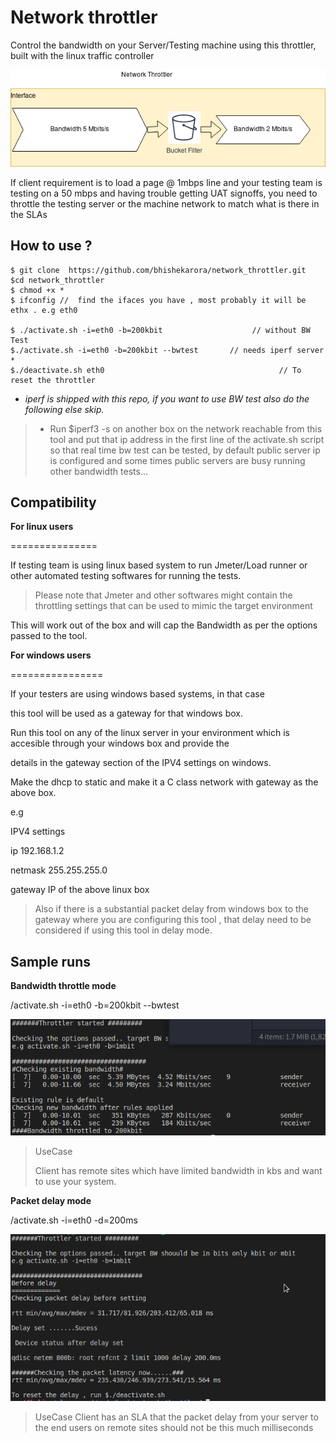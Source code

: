 # Network throttler

Control the bandwidth on your Server/Testing machine using this throttler, built with the linux traffic controller

![Architecture](https://github.com/bhishekarora/network_throttler/blob/master/networkthrottler.png)

  

If client requirement is to load a page @ 1mbps line and your testing team is testing on a 50 mbps and having trouble getting UAT signoffs, you need to throttle the testing server or the machine network to match what is there in the SLAs

  
 ##  How to use ?

    $ git clone  https://github.com/bhishekarora/network_throttler.git
    $cd network_throttler
    $ chmod +x *
    $ ifconfig //  find the ifaces you have , most probably it will be ethx . e.g eth0
    
    $ ./activate.sh -i=eth0 -b=200kbit                    // without BW Test
    $./activate.sh -i=eth0 -b=200kbit --bwtest       // needs iperf server *
    $./deactivate.sh eth0                                       // To reset the throttler 

* *iperf is shipped with this repo, if you want to use BW test also do the following else skip.*

> * Run $iperf3 -s on another box on the network reachable from this tool and put that ip address in the first line of the activate.sh
> script so that real time bw test can be tested, by default public
> server ip is configured and some times public servers are busy running
> other bandwidth tests...

## Compatibility

  

**For linux users**

===============

If testing team is using linux based system to run Jmeter/Load runner or other automated testing softwares for running the tests.

  

> Please note that Jmeter and other softwares might contain the
> throttling settings that can be used to mimic the target environment

  

This will work out of the box and will cap the Bandwidth as per the options passed to the tool.

  

**For windows users**

================

If your testers are using windows based systems, in that case

this tool will be used as a gateway for that windows box.

  

Run this tool on any of the linux server in your environment which is accesible through your windows box and provide the

details in the gateway section of the IPV4 settings on windows.

  

Make the dhcp to static and make it a C class network with gateway as the above box.

  

e.g

  

IPV4 settings

ip 192.168.1.2

netmask 255.255.255.0

gateway IP of the above linux box

> Also if there is a substantial packet delay from windows box to the
> gateway where you are configuring this tool , that delay need to be
> considered if using this tool in delay mode.

 

## Sample runs

**Bandwidth throttle mode** 

/activate.sh -i=eth0 -b=200kbit --bwtest  

![BW Throttle with bwtest](https://github.com/bhishekarora/network_throttler/blob/master/throttlewithbwtest.png)

> UseCase
> 
> Client has remote sites which have limited bandwidth in kbs and want
> to use your system.


**Packet delay mode**


/activate.sh -i=eth0 -d=200ms 

![Packet delay mode ](https://github.com/bhishekarora/network_throttler/blob/master/packetdelay.png)

> UseCase Client has an SLA that the packet delay from your server to
> the end users on remote sites should not be this much milliseconds

